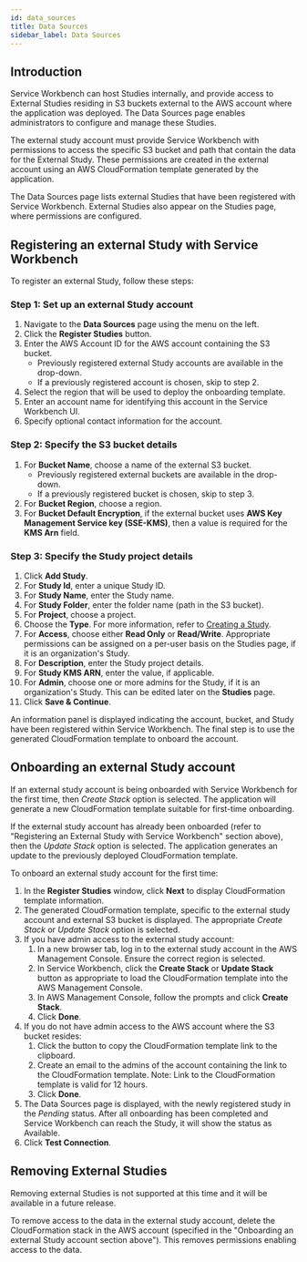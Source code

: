 ```yaml
---
id: data_sources
title: Data Sources
sidebar_label: Data Sources
---
```


## Introduction ##

Service Workbench can host Studies internally, and provide access to External Studies residing in S3 buckets external to the AWS account where the application was deployed. The Data Sources page enables administrators to configure and manage these Studies.

The external study account must provide Service Workbench with permissions to access the specific S3 bucket and path that contain the data for the External Study. These permissions are created in the external account using an AWS CloudFormation template generated by the application.

The Data Sources page lists external Studies that have been registered with Service Workbench.  External Studies also appear on the Studies page, where permissions are configured.

## Registering an external Study with Service Workbench ##

To register an external Study, follow these steps:

### Step 1: Set up an external Study account ###

1.	Navigate to the **Data Sources** page using the menu on the left.
2.	Click the **Register Studies** button.
3.	Enter the AWS Account ID for the AWS account containing the S3 bucket.
     -	Previously registered external Study accounts are available in the drop-down. 
     -	If a previously registered account is chosen, skip to step 2.
4.	Select the region that will be used to deploy the onboarding template.
5.	Enter an account name for identifying this account in the Service Workbench UI.
6.	Specify optional contact information for the account.

### Step 2: Specify the S3 bucket details ###

1.	For **Bucket Name**, choose a name of the external S3 bucket.
     -	Previously registered external buckets are available in the drop-down.
     -	If a previously registered bucket is chosen, skip to step 3.
2.	For **Bucket Region**, choose a region.
3.	For **Bucket Default Encryption**, if the external bucket uses **AWS Key Management Service key (SSE-KMS)**, then a value is required for the **KMS Arn** field.

### Step 3: Specify the Study project details ###

1.	Click **Add Study**. 
2.  For **Study Id**, enter a unique Study ID.
3.  For **Study Name**, enter the Study name.
4.  For **Study Folder**, enter the folder name (path in the S3 bucket).
5.  For **Project**, choose a project.
6.	Choose the **Type**. For more information, refer to [Creating a Study](/user_guide/sidebar/common/studies/creating_a_study).
7.	For **Access**, choose either **Read Only** or **Read/Write**. Appropriate permissions can be assigned on a per-user basis on the Studies page, if it is an organization's Study.
8.	For **Description**, enter the Study project details.
9.	For **Study KMS ARN**, enter the value, if applicable.
10.	For **Admin**, choose one or more admins for the Study, if it is an organization's Study. This can be edited later on the **Studies** page.
20.	Click **Save & Continue**.

An information panel is displayed indicating the account, bucket, and Study have been registered within Service Workbench. The final step is to use the generated CloudFormation template to onboard the account.

## Onboarding an external Study account ##

If an external study account is being onboarded with Service Workbench for the first time, then *Create Stack* option is selected. The application will generate a new CloudFormation template suitable for first-time onboarding.

If the external study account has already been onboarded (refer to "Registering an External Study with Service Workbench" section above), then the *Update Stack* option is selected. The application generates an update to the previously deployed CloudFormation template.

To onboard an external study account for the first time:

1.	In the **Register Studies** window, click **Next** to display CloudFormation template information.
2.	The generated CloudFormation template, specific to the external study account and external S3 bucket is displayed. The appropriate *Create Stack* or *Update Stack* option is selected.
3.	If you have admin access to the external study account:
	 1.	In a new browser tab, log in to the external study account in the AWS Management Console. Ensure the correct region is selected.
	 2.	In Service Workbench, click the **Create Stack** or **Update Stack** button as appropriate to load the CloudFormation template into the AWS Management Console.
	 3.	In AWS Management Console, follow the prompts and click **Create Stack**.
	 4.	Click **Done**.
4.	If you do not have admin access to the AWS account where the S3 bucket resides:
	 1.	Click the button to copy the CloudFormation template link to the clipboard.
	 2.	Create an email to the admins of the account containing the link to the CloudFormation template.
	     Note: Link to the CloudFormation template is valid for 12 hours.
	 3.	Click **Done**.
5.	The Data Sources page is displayed, with the newly registered study in the *Pending* status. After all onboarding has been completed and Service Workbench can reach the Study, it will show the status as Available. 
6. Click **Test Connection**.

## Removing External Studies ##
Removing external Studies is not supported at this time and it will be available in a future release.

To remove access to the data in the external study account, delete the CloudFormation stack in the AWS account (specified in the "Onboarding an external Study account section above"). This removes permissions enabling access to the data.


